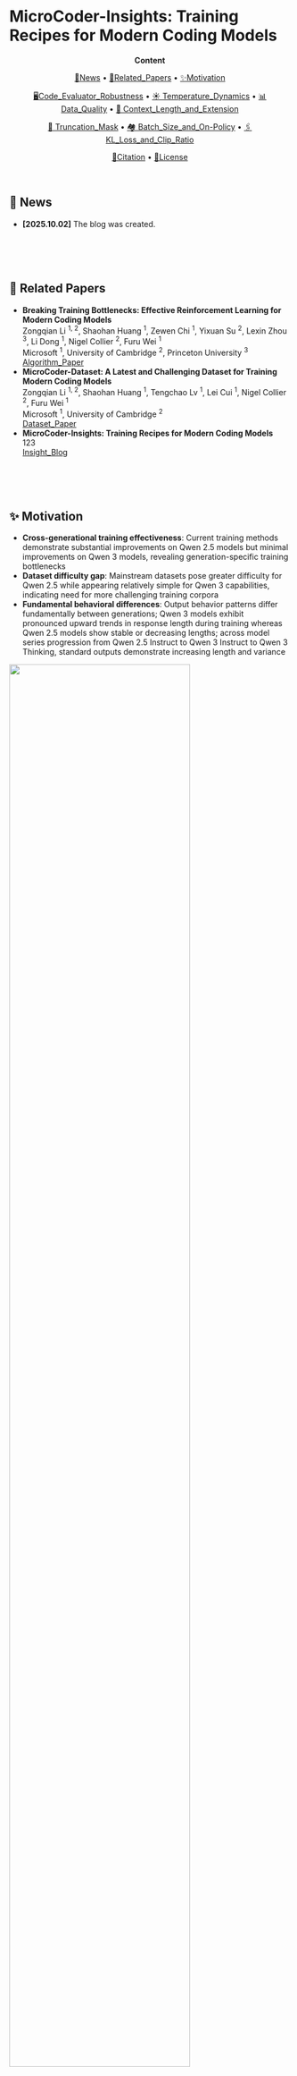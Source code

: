 # MicroCoder-Insights: Training Recipes for Modern Coding Models

<p align="center">
  <b>Content</b>
</p>

<p align="center">
  <a href="#news">🚀News</a> •
  <a href="#related_papers">📖Related_Papers</a> •
  <a href="#motivation">✨Motivation</a>
</p>

<p align="center">
  <a href="#code_evaluator">🖥️Code_Evaluator_Robustness</a> •
  <a href="#temperature">☀️ Temperature_Dynamics</a> •
  <a href="#data">📊 Data_Quality</a> •
  <a href="#context_length_and_extension">📄 Context_Length_and_Extension</a>
</p>

<p align="center">
  <a href="#truncation_mask">📏 Truncation_Mask</a> •
  <a href="#batch_size">🏘️ Batch_Size_and_On-Policy</a> •
  <a href="#kl_loss_and_clip_ratio">🖇️ KL_Loss_and_Clip_Ratio</a>
</p>

<p align="center">
  <a href="#citation">📌Citation</a> •
  <a href="#license">🔖License</a>
</p>

<div id="news">&nbsp;</div>



## 🚀 News

- **[2025.10.02]** The blog was created.

<div>&nbsp;</div>
<div>&nbsp;</div>
<div id="related_papers">&nbsp;</div>



## 📖 Related Papers

- **Breaking Training Bottlenecks: Effective Reinforcement Learning for Modern Coding Models**  
  Zongqian Li <sup>1, 2</sup>, Shaohan Huang <sup>1</sup>, Zewen Chi <sup>1</sup>, Yixuan Su <sup>2</sup>, Lexin Zhou <sup>3</sup>, Li Dong <sup>1</sup>, Nigel Collier <sup>2</sup>, Furu Wei <sup>1</sup>    
  Microsoft <sup>1</sup>, University of Cambridge <sup>2</sup>, Princeton University <sup>3</sup>    
  [Algorithm_Paper]()
- **MicroCoder-Dataset: A Latest and Challenging Dataset for Training Modern Coding Models**  
  Zongqian Li <sup>1, 2</sup>, Shaohan Huang <sup>1</sup>, Tengchao Lv <sup>1</sup>, Lei Cui <sup>1</sup>, Nigel Collier <sup>2</sup>, Furu Wei <sup>1</sup>    
  Microsoft <sup>1</sup>, University of Cambridge <sup>2</sup>  
  [Dataset_Paper]()
- **MicroCoder-Insights: Training Recipes for Modern Coding Models**  
  123  
  [Insight_Blog]()

<div>&nbsp;</div>
<div>&nbsp;</div>
<div id="motivation">&nbsp;</div>



## ✨ Motivation

- **Cross-generational training effectiveness**: Current training methods demonstrate substantial improvements on Qwen 2.5 models but minimal improvements on Qwen 3 models, revealing generation-specific training bottlenecks
- **Dataset difficulty gap**: Mainstream datasets pose greater difficulty for Qwen 2.5 while appearing relatively simple for Qwen 3 capabilities, indicating need for more challenging training corpora
- **Fundamental behavioral differences**: Output behavior patterns differ fundamentally between generations; Qwen 3 models exhibit pronounced upward trends in response length during training whereas Qwen 2.5 models show stable or decreasing lengths; across model series progression from Qwen 2.5 Instruct to Qwen 3 Instruct to Qwen 3 Thinking, standard outputs demonstrate increasing length and variance

<p align="left">
  <img src="./figures/1_0.png" width="80.2%">
</p>

<div>&nbsp;</div>
<div>&nbsp;</div>
<div id="code_evaluator">&nbsp;</div>



## 🖥️ Code Evaluator Robustness

- **MicroCoder-Evaluator capabilities**: Multi-strategy comparison with 6-7 fallback methods, format flexibility handling lists/tuples/strings/sets with automatic type conversions, approximate numerics using np.allclose() for floating point tolerance plus rounding, extensive preprocessing including multi-line splitting and whitespace normalization, high fault tolerance continuing different comparison approaches when individual methods fail
- **LiveCodeBench Evaluator capabilitie**s: Exact matching through direct equality comparison (prediction == gt_out), precise numerics via Decimal library for high-precision floating point operations, minimal preprocessing limited to basic whitespace stripping
- **Gold standard principle**: Higher accuracy values generally represent more reliable evaluation, as comprehensive comparison methods better capture valid solution variations when matching outputs against ground truth answers
- **Comprehensive validation benefits**: MicroCoder-Evaluator achieves higher critic reward scores, indicating more accurate assessment of solution quality
- **Training effectiveness**: MicroCoder-Evaluator enables superior model training with fewer misjudgments, reduced noise injection, faster test accuracy improvement, and higher convergence values
- **Temporal dynamics**: Performance differential between evaluators is particularly pronounced during early training stages, where robust evaluation becomes critical for establishing proper learning feedback

<p align="left">
  <img src="./figures/6_4.png" width="80%">
</p>

<div>&nbsp;</div>
<div>&nbsp;</div>
<div id="temperature">&nbsp;</div>



## ☀️ Temperature Dynamics

- **Temperature robustness**: Models develop increasing temperature robustness throughout training, with the upper bound of stable temperatures progressively expanding
- **Temperature-diversity relationship**: Higher temperatures naturally increase output diversity
- **Diversity decrease**: Output diversity systematically decreases at fixed temperatures as training progresses
- **Critical diversity threshold**: When initial output diversity falls below expected convergence values, models experience continued diversity reduction accompanied by training failure
- **Traditional temperature limitations**: Conventionally standard temperatures (t=0.6) can cause training failure in modern models
- **Modern model capability**: Contemporary models like Qwen-3 demonstrate stable training even at elevated temperatures (t=1.8) with minimal influence on final convergence values
- **Convergence consistency**: Output diversity converges to similar final values across different temperature settings despite varying temperatures
- **Diversity-determined selection**: Training temperature should be determined based on response diversity, selecting values that avoid both excessively low temperatures causing continuous diversity decline and excessively high temperatures leading to drastic fluctuations, with optimal temperatures enabling stable diversity convergence
- **Dynamic scheduling advantag**e: Low-to-high temperature scheduling yields superior performance by reducing initial diversity during high-temperature stages, ultimately achieving better results than direct high-temperature training from initialization
- **Continuous change risks**: Continuous uniform temperature changes significantly influence training stability, with even brief sequential temperature increases or decreases within small step windows causing irreversible diversity shifts, necessitating staged temperature transitions or diversity-determined constant initial temperatures

<p align="left">
  <img src="./figures/7_2.png" width="80%">
</p>

<div>&nbsp;</div>
<div>&nbsp;</div>
<div id="data">&nbsp;</div>



## 📊 Data Quality

- **Superior improvement effectiveness**: MicroCoder dataset drives rapid and pronounced accuracy gains, while DeepCoder dataset training shows minimal performance variation
- **Dataset difficulty**: MicroCoder dataset consistently generates lower critic rewards, indicating higher problem complexity
- **Challenging problem effectiveness**: Despite both datasets exhibiting similar critic reward growth trends during training, only MicroCoder dataset produces significant test set improvements, demonstrating that training effectiveness on challenging problems translates more directly to generalization performance
- **Response length dynamics**: Harder problems exhibit accelerated response length growth with greater final magnitudes; MicroCoder dataset demonstrates faster growth rates and ultimately achieves longer outputs despite initially producing similar or shorter response lengths compared to DeepCoder dataset

<p align="left">
  <img src="./figures/8_2.png" width="80%">
</p>

<div>&nbsp;</div>
<div>&nbsp;</div>
<div id="context_length_and_extension">&nbsp;</div>



## 📄 Context Length and Extension

- **Scaling relationship**: Longer maximum output lengths correlate with higher final accuracy, demonstrating clear scaling trends with model performance
- **Growth dynamics**: Larger maximum output lengths drive faster output growth rates and greater final output lengths
- **Diversity correlatio**n: Increased output or maximum output lengths positively correlate with higher output diversity
- **Persistent limitation effect**s: Initial use of small maximum output lengths reduces both output generation and diversity, creating persistent performance deficits even after subsequent length extensions
- **Limitation severity**: Smaller initial maximum output lengths produce greater negative impacts on output generation and performance
- **Irreversible training effects**: Extended training under small initial maximum output lengths amplifies negative effects on diversity, output, and performance, with models showing minimal recovery when limitations are relaxed beyond specific training thresholds, indicating early-stage output reduction fundamentally alters learning trajectories

<p align="left">
  <img src="./figures/10_2.png" width="81%">
</p>

<div>&nbsp;</div>
<div>&nbsp;</div>
<div id="truncation_mask">&nbsp;</div>



## 📏 Truncation Mask

- **Truncation masking mechanism**: Responses reaching maximum response length are excluded from training by setting advantage scores to zero, preventing truncated outputs from contributing to policy optimization
- **Conditional truncation masking criteria**: Selectively masks responses that simultaneously reach maximum length, produce correct answers, avoid repetition sequences (final 128 tokens differ from preceding 128 tokens), and masks only a specified proportion rather than all qualifying responses
- **Performance trajectory**: Masking creates distinct dynamics where training rapidly rises to higher values, then declines, and converges to specific performance levels
- **Length growth acceleration**: Higher masking rates accelerate output length growth and push convergence values closer to maximum response limits, with 30% masking achieving growth rates comparable to complete masking
- **Peak achievement speed**: Increased masking enables faster achievement of initial performance peaks
- **Peak performance tradeoff**: Reduced masking extends the initial improvement phase and achieves higher peak performance values
- **Diversity dynamics**: Increased masking accelerates response diversity decline and reduces diversity convergence values, with complete masking showing brief diversity increase followed by rapid descent
- **Stability advantage**: Conditional truncation masking demonstrates superior training stability compared to both no masking and complete masking approaches, achieving significantly higher final performance while avoiding the rapid training collapse observed with complete masking strategies

<p align="left">
  <img src="./figures/12_2.png" width="80%">
</p>

<div>&nbsp;</div>
<div>&nbsp;</div>
<div id="batch_size">&nbsp;</div>



## 🏘️ Batch Size and On-Policy

- **Training configuration mechanism**: train_batch_size defines simultaneous problem inference quantity, ppo_mini_batch_size defines individual parameter update quantity; framework executes train_batch_size/ppo_mini_batch_size update iterations per training step cycle, inferring train_batch_size problems, calculating rewards, then updating parameters through sequential ppo_mini_batch_size batches before proceeding to next inference cycle
- **On-policy versus off-policy spectrum**: Smaller train_batch_size values (maintaining constant ppo_mini_batch_size) create more on-policy behavior resembling immediate problem-solving reflection, while larger values produce off-policy dynamics akin to batch reflection after completing all problems
- **Stability characteristics**: On-policy configurations exhibit reduced training stability with accelerated response diversity convergence and response length trends that rise then decline, whereas off-policy approaches demonstrate greater stability across both response length and diversity metrics
- **Optimal performance balance**: Intermediate configurations balancing on-policy and off-policy characteristics achieve superior performance, outperforming heavily skewed settings in either direction

<p align="left">
  <img src="./figures/11_2.png" width="81%">
</p>

<div>&nbsp;</div>
<div>&nbsp;</div>
<div id="kl_loss_and_clip_ratio">&nbsp;</div>



## 🖇️ KL Loss and Clip Ratio

- **Removal benefits**: Eliminating KL loss with high clipping enhances output diversity and response length, driving sustained performance improvements; standard KL loss without high clipping reduces output diversity and limits response length to marginal increases, causing initial performance gains followed by decline
- **Diversity-performance relationship**: Continued diversity reduction creates unsustainable training dynamics where performance first rises then falls, preventing effective long-term training and model optimization

<p align="left">
  <img src="./figures/9_2.png" width="80%">
</p>

<div>&nbsp;</div>
<div>&nbsp;</div>
<div id="citation">&nbsp;</div>



## 📌 Citation

```

```

<div>&nbsp;</div>
<div>&nbsp;</div>
<div id="license">&nbsp;</div>



## 🔖 License



<div>&nbsp;</div>
<div>&nbsp;</div>
<div id="">&nbsp;</div>
